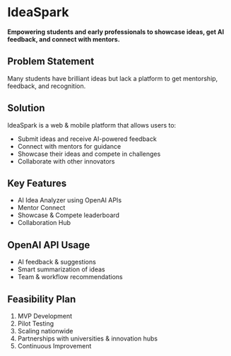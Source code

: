# IdeaSpark

**Empowering students and early professionals to showcase ideas, get AI feedback, and connect with mentors.**

## Problem Statement
Many students have brilliant ideas but lack a platform to get mentorship, feedback, and recognition.

## Solution
IdeaSpark is a web & mobile platform that allows users to:
- Submit ideas and receive AI-powered feedback
- Connect with mentors for guidance
- Showcase their ideas and compete in challenges
- Collaborate with other innovators

## Key Features
- AI Idea Analyzer using OpenAI APIs
- Mentor Connect
- Showcase & Compete leaderboard
- Collaboration Hub

## OpenAI API Usage
- AI feedback & suggestions
- Smart summarization of ideas
- Team & workflow recommendations

## Feasibility Plan
1. MVP Development
2. Pilot Testing
3. Scaling nationwide
4. Partnerships with universities & innovation hubs
5. Continuous Improvement
